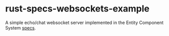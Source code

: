 # rust-specs-websockets-example

A simple echo/chat websocket server implemented in the Entity Component System [specs](https://crates.io/crates/specs).
